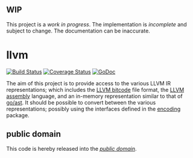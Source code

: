 WIP
---

This project is a *work in progress*. The implementation is *incomplete* and
subject to change. The documentation can be inaccurate.

llvm
====

[![Build Status](https://travis-ci.org/mewlang/llvm.svg?branch=master)](https://travis-ci.org/mewlang/llvm)
[![Coverage Status](https://img.shields.io/coveralls/mewlang/llvm.svg)](https://coveralls.io/r/mewlang/llvm?branch=master)
[![GoDoc](https://godoc.org/github.com/mewlang/llvm?status.svg)](https://godoc.org/github.com/mewlang/llvm)

The aim of this project is to provide access to the various LLVM IR
representations; which includes the [LLVM bitcode][] file format, the
[LLVM assembly][] language, and an in-memory representation similar to that of
[go/ast][]. It should be possible to convert between the various
representations; possibly using the interfaces defined in the [encoding][]
package.

[LLVM bitcode]: http://llvm.org/docs/BitCodeFormat.html
[LLVM assembly]: http://llvm.org/docs/LangRef.html
[go/ast]: http://golang.org/pkg/go/ast/
[encoding]: http://golang.org/pkg/encoding/

public domain
-------------

This code is hereby released into the *[public domain][]*.

[public domain]: https://creativecommons.org/publicdomain/zero/1.0/
